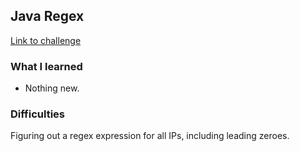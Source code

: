 ## Java Regex

[Link to challenge](https://www.hackerrank.com/challenges/java-regex)

### What I learned
- Nothing new.

### Difficulties
Figuring out a regex expression for all IPs, including leading zeroes.
